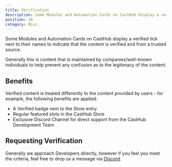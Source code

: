```yaml
---
title: Verification
description: Some Modules and Automation Cards on CastHub display a verified tick next to their names
position: 26
category: Misc.
---
```


Some Modules and Automation Cards on CastHub display a verified tick next to their names to indicate that the content is verified and from a trusted source.

Generally this is content that is maintained by companies/well-known individuals to help prevent any confusion as to the legitimacy of the content.

## Benefits

Verified content is treated differently to the content provided by users - for example, the following benefits are applied:

- A Verified badge next to the Store entry
- Regular featured slots in the CastHub Store
- Exclusive Discord Channel for direct support from the CastHub Development Team

## Requesting Verification

Generally we approach Developers directly, however if you feel you meet the criteria, feel free to drop us a message via [Discord](https://discord.gg/XMrHXtN).
